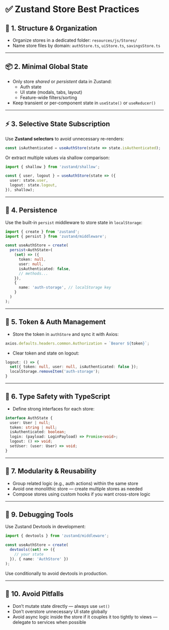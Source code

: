 # ✅ Zustand Store Best Practices

## 🧱 1. **Structure & Organization**
- Organize stores in a dedicated folder: `resources/js/Stores/`
- Name store files by domain: `authStore.ts`, `uiStore.ts`, `savingsStore.ts`

---

## 📦 2. **Minimal Global State**
- Only store *shared* or *persistent* data in Zustand:
  - Auth state
  - UI state (modals, tabs, layout)
  - Feature-wide filters/sorting
- Keep transient or per-component state in `useState()` or `useReducer()`

---

## ⚡ 3. **Selective State Subscription**
Use **Zustand selectors** to avoid unnecessary re-renders:

```ts
const isAuthenticated = useAuthStore(state => state.isAuthenticated);
```

Or extract multiple values via shallow comparison:

```ts
import { shallow } from 'zustand/shallow';

const { user, logout } = useAuthStore(state => ({
  user: state.user,
  logout: state.logout,
}), shallow);
```

---

## 💾 4. **Persistence**
Use the built-in `persist` middleware to store state in `localStorage`:

```ts
import { create } from 'zustand';
import { persist } from 'zustand/middleware';

const useAuthStore = create(
  persist<AuthState>(
    (set) => ({
      token: null,
      user: null,
      isAuthenticated: false,
      // methods...
    }),
    {
      name: 'auth-storage', // localStorage key
    }
  )
);
```

---

## 🔐 5. **Token & Auth Management**
- Store the token in `authStore` and sync it with Axios:

```ts
axios.defaults.headers.common.Authorization = `Bearer ${token}`;
```

- Clear token and state on logout:

```ts
logout: () => {
  set({ token: null, user: null, isAuthenticated: false });
  localStorage.removeItem('auth-storage');
}
```

---

## 🧪 6. **Type Safety with TypeScript**
- Define strong interfaces for each store:

```ts
interface AuthState {
  user: User | null;
  token: string | null;
  isAuthenticated: boolean;
  login: (payload: LoginPayload) => Promise<void>;
  logout: () => void;
  setUser: (user: User) => void;
}
```

---

## 🚀 7. **Modularity & Reusability**
- Group related logic (e.g., auth actions) within the same store
- Avoid one monolithic store — create multiple stores as needed
- Compose stores using custom hooks if you want cross-store logic

---

## 🧰 9. **Debugging Tools**
Use Zustand Devtools in development:

```ts
import { devtools } from 'zustand/middleware';

const useAuthStore = create(
  devtools((set) => ({
    // your state
  }), { name: 'AuthStore' })
);
```

Use conditionally to avoid devtools in production.

---

## 🛑 10. **Avoid Pitfalls**
- Don’t mutate state directly — always use `set()`
- Don’t overstore unnecessary UI state globally
- Avoid async logic inside the store if it couples it too tightly to views — delegate to services when possible
